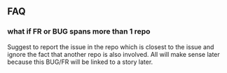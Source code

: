 ## FAQ

### what if FR or BUG spans more than 1 repo

Suggest to report the issue in the repo which is closest to the issue and ignore the fact that another repo is also involved.
All will make sense later because this BUG/FR will be linked to a story later.



